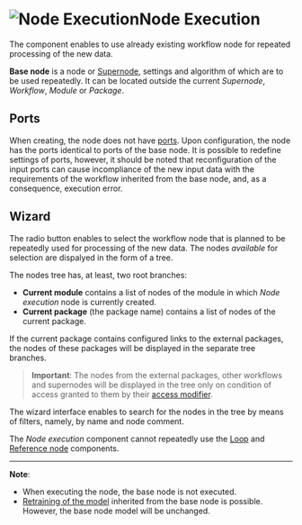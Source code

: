 # ![Node Execution](../../images/icons/components/script-deductor_default.svg)Node Execution

The component enables to use already existing workflow node for repeated processing of the new data.

**Base node** is a node or [Supernode](./submodel.md), settings and algorithm of which are to be used repeatedly. It can be located outside the current *Supernode*, *Workflow*, *Module* or *Package*.

## Ports

When creating, the node does not have [ports](../../scenario/ports/README.md). Upon configuration, the node has the ports identical to ports of the base node. It is possible to redefine settings of ports, however, it should be noted that reconfiguration of the input ports can cause incompliance of the new input data with the requirements of the workflow inherited from the base node, and, as a consequence, execution error.

## Wizard

The radio button enables to select the workflow node that is planned to be repeatedly used for processing of the new data. The nodes *available* for selection are dispalyed in the form of a tree.

The nodes tree has, at least, two root branches:

* **Current module** contains a list of nodes of the module in which *Node execution* node is currently created.
* **Current package** (the package name) contains a list of nodes of the current package.

If the current package contains configured links to the external packages, the nodes of these packages will be displayed in the separate tree branches.

> **Important**: The nodes from the external packages, other workflows and supernodes will be displayed in the tree only on condition of access granted to them by their [access modifier](../../scenario/access-modifier.md).

The wizard interface enables to search for the nodes in the tree by means of filters, namely, by name and node comment.

The *Node execution* component cannot repeatedly use the [Loop](./cycle.md) and [Reference node](./unit-link.md) components.

-----

**Note**:

* When executing the node, the base node is not executed.
* [Retraining of the model](../../scenario/training-processors.md) inherited from the base node is possible. However, the base node model will be unchanged.
